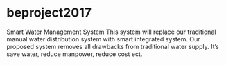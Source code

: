 # beproject2017
Smart Water Management System This system will replace our traditional manual water distribution system with smart integrated system. Our proposed system removes all drawbacks from traditional water supply. It’s save water, reduce manpower, reduce cost ect.
